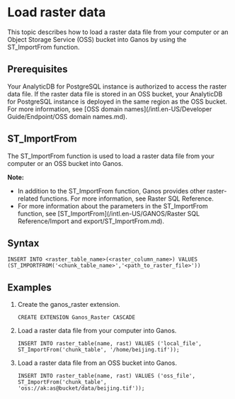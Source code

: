 # Load raster data

This topic describes how to load a raster data file from your computer or an Object Storage Service \(OSS\) bucket into Ganos by using the ST\_ImportFrom function.

## Prerequisites

Your AnalyticDB for PostgreSQL instance is authorized to access the raster data file. If the raster data file is stored in an OSS bucket, your AnalyticDB for PostgreSQL instance is deployed in the same region as the OSS bucket. For more information, see [OSS domain names](/intl.en-US/Developer Guide/Endpoint/OSS domain names.md).

## ST\_ImportFrom

The ST\_ImportFrom function is used to load a raster data file from your computer or an OSS bucket into Ganos.

**Note:**

-   In addition to the ST\_ImportFrom function, Ganos provides other raster-related functions. For more information, see Raster SQL Reference.
-   For more information about the parameters in the ST\_ImportFrom function, see [ST\_ImportFrom](/intl.en-US/GANOS/Raster SQL Reference/Import and export/ST_ImportFrom.md).

## Syntax

```
INSERT INTO <raster_table_name>(<raster_column_name>) VALUES (ST_IMPORTFROM('<chunk_table_name>','<path_to_raster_file>'))
```

## Examples

1.  Create the ganos\_raster extension.

    ```
    CREATE EXTENSION Ganos_Raster CASCADE
    ```

2.  Load a raster data file from your computer into Ganos.

    ```
    INSERT INTO raster_table(name, rast) VALUES ('local_file', ST_ImportFrom('chunk_table', '/home/beijing.tif'));
    ```

3.  Load a raster data file from an OSS bucket into Ganos.

    ```
    INSERT INTO raster_table(name, rast) VALUES ('oss_file', ST_ImportFrom('chunk_table', 'oss://ak:as@bucket/data/beijing.tif'));
    ```


